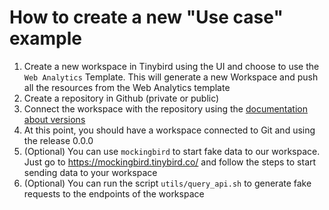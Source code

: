 # How to create a new "Use case" example

1. Create a new workspace in Tinybird using the UI and choose to use the `Web Analytics` Template. This will generate a new Workspace and push all the resources from the Web Analytics template
2. Create a repository in Github (private or public)
3. Connect the workspace with the repository using the [documentation about versions](https://www.tinybird.co/docs/production/working-with-version-control#connect-your-workspace-to-git-from-the-cli)
4. At this point, you should have a workspace connected to Git and using the release 0.0.0
5. (Optional) You can use `mockingbird` to start fake data to our workspace. Just go to https://mockingbird.tinybird.co/ and follow the steps to start sending data to your workspace
6. (Optional) You can run the script `utils/query_api.sh` to generate fake requests to the endpoints of the workspace
